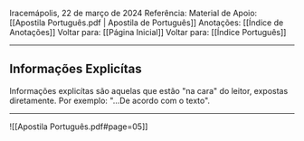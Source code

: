 Iracemápolis, 22 de março de 2024
Referência:
Material de Apoio: [[Apostila Português.pdf | Apostila de Português]]
Anotações: [[Índice de Anotações]]
Voltar para: [[Página Inicial]]
Voltar para: [[Índice Português]]
___________________
## Informações Explicítas
Informações explicítas são aquelas que estão "na cara" do leitor, expostas diretamente. Por exemplo: "...De acordo com o texto".

___________________

![[Apostila Português.pdf#page=05]]
